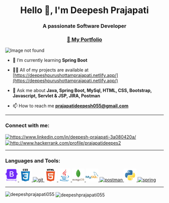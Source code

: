 <h1 align="center">Hello 👋, I'm Deepesh Prajapati</h1>
<h3 align="center">A passionate Software Developer</h3>

<h3 align="center">
  <a href="https://deepeshpurushottamprajapati.netlify.app/"><strong>🧿 My Portfolio</strong></a>
</h3>

<img src="https://www.wscubetech.com/blog/wp-content/uploads/2024/04/generative-ai.webp" alt="Image not found">

- 🌱 I’m currently learning **Spring Boot**

- 👨‍💻 All of my projects are available at [https://deepeshpurushottamprajapati.netlify.app/](https://deepeshpurushottamprajapati.netlify.app/)

- 💬 Ask me about **Java, Spring Boot, MySql, HTML, CSS, Bootstrap, Javascript, Servlet & JSP, JIRA, Postman**

- 📫 How to reach me **prajapatideepesh055@gmail.com**

***

<h3 align="left">Connect with me:</h3>
<p align="left">
<a href="https://linkedin.com/in/https://www.linkedin.com/in/deepesh-prajapati-3a080420a/" target="blank"><img align="center" src="https://raw.githubusercontent.com/rahuldkjain/github-profile-readme-generator/master/src/images/icons/Social/linked-in-alt.svg" alt="https://www.linkedin.com/in/deepesh-prajapati-3a080420a/" height="30" width="40" /></a>
<a href="https://www.hackerrank.com/http://www.hackerrank.com/profile/prajapatideepes2" target="blank"><img align="center" src="https://raw.githubusercontent.com/rahuldkjain/github-profile-readme-generator/master/src/images/icons/Social/hackerrank.svg" alt="http://www.hackerrank.com/profile/prajapatideepes2" height="30" width="40" /></a>
</p>

***

<h3 align="left">Languages and Tools:</h3>
<p align="left"> <a href="https://getbootstrap.com" target="_blank" rel="noreferrer"> <img src="https://raw.githubusercontent.com/devicons/devicon/master/icons/bootstrap/bootstrap-plain-wordmark.svg" alt="bootstrap" width="40" height="40"/> </a> <a href="https://www.w3schools.com/css/" target="_blank" rel="noreferrer">  <img src="https://raw.githubusercontent.com/devicons/devicon/master/icons/css3/css3-original-wordmark.svg" alt="css3" width="40" height="40"/> </a> <a href="https://git-scm.com/" target="_blank" rel="noreferrer"> <img src="https://www.vectorlogo.zone/logos/git-scm/git-scm-icon.svg" alt="git" width="40" height="40"/> </a> <a href="https://www.w3.org/html/" target="_blank" rel="noreferrer"> <img src="https://raw.githubusercontent.com/devicons/devicon/master/icons/html5/html5-original-wordmark.svg" alt="html5" width="40" height="40"/> </a> <a href="https://www.java.com" target="_blank" rel="noreferrer"> <img src="https://raw.githubusercontent.com/devicons/devicon/master/icons/java/java-original.svg" alt="java" width="40" height="40"/> </a> <a href="https://www.mongodb.com/" target="_blank" rel="noreferrer"> <img src="https://raw.githubusercontent.com/devicons/devicon/master/icons/mongodb/mongodb-original-wordmark.svg" alt="mongodb" width="40" height="40"/> </a> <a href="https://www.mysql.com/" target="_blank" rel="noreferrer"> <img src="https://raw.githubusercontent.com/devicons/devicon/master/icons/mysql/mysql-original-wordmark.svg" alt="mysql" width="40" height="40"/> </a> <a href="https://postman.com" target="_blank" rel="noreferrer"> <img src="https://www.vectorlogo.zone/logos/getpostman/getpostman-icon.svg" alt="postman" width="40" height="40"/> </a> <a href="https://www.python.org" target="_blank" rel="noreferrer"> <img src="https://raw.githubusercontent.com/devicons/devicon/master/icons/python/python-original.svg" alt="python" width="40" height="40"/> </a> <a href="https://spring.io/" target="_blank" rel="noreferrer"> <img src="https://www.vectorlogo.zone/logos/springio/springio-icon.svg" alt="spring" width="40" height="40"/> </a> </p>

***

<p><img align="left" src="https://github-readme-stats.vercel.app/api/top-langs?username=deepeshprajapati055&show_icons=true&locale=en&layout=compact" alt="deepeshprajapati055" /></p>

<p>&nbsp;<img align="center" src="https://github-readme-stats.vercel.app/api?username=deepeshprajapati055&show_icons=true&locale=en" alt="deepeshprajapati055" /></p>


